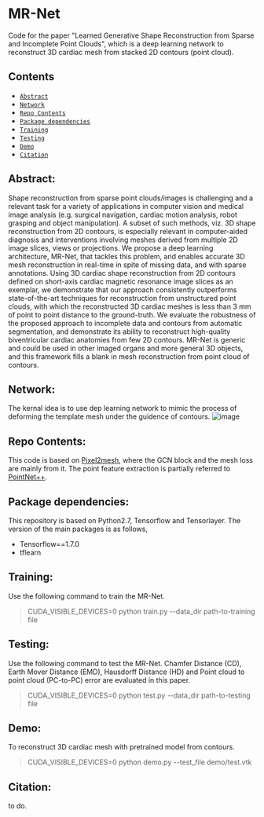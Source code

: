 # MR-Net
Code for the paper "Learned Generative Shape Reconstruction from Sparse and Incomplete Point Clouds", which is a deep learning network to reconstruct 3D cardiac mesh from stacked 2D contours (point cloud).
## Contents
- <a href="#Abstract">`Abstract`</a>
- <a href="#Network">`Network`</a>
- <a href="#Repo Contents">`Repo Contents`</a>
- <a href="#Package dependencies">`Package dependencies`</a>
- <a href="#Training">`Training`</a>
- <a href="#Testing">`Testing`</a>
- <a href="#Demo">`Demo`</a>
- <a href="#Citation">`Citation`</a>

## Abstract:<a id="Abstract"/>
Shape reconstruction from sparse point clouds/images is challenging and a relevant task for a variety of applications in computer vision and medical image analysis (e.g. surgical navigation, cardiac motion analysis, robot grasping and object manipulation). A subset of such methods, viz. 3D shape reconstruction from 2D contours, is especially relevant in computer-aided diagnosis and interventions involving meshes derived from multiple 2D image slices, views or projections. We propose a deep learning architecture, MR-Net, that tackles this problem, and enables accurate 3D mesh reconstruction in real-time in spite of missing data, and with sparse annotations. Using 3D cardiac shape reconstruction from 2D contours defined on short-axis cardiac magnetic resonance image slices as an exemplar, we demonstrate that our approach consistently outperforms state-of-the-art techniques for reconstruction from unstructured point clouds, with which the reconstructed 3D cardiac meshes is less than 3 mm of point to point distance to the ground-truth. We evaluate the robustness of the proposed approach to incomplete data and contours from automatic segmentation, and demonstrate its ability to reconstruct high-quality biventricular cardiac anatomies from few 2D contours. MR-Net is generic and could be used in other imaged organs and more general 3D objects, and this framework fills a blank in mesh reconstruction from point cloud of contours.

## Network:<a id="Network"/>
The kernal idea is to use dep learning network to mimic the process of deforming the template mesh under the guidence of contours.
![image](https://github.com/XiangChen1994/MR-Net/blob/main/fig/MRNet.png)

## Repo Contents:<a id="Repo Contents"/>
This code is based on [Pixel2mesh](https://github.com/nywang16/Pixel2Mesh), where the GCN block and the mesh loss are mainly from it.
The point feature extraction is partially referred to [PointNet++]().

## Package dependencies:<a id="Package dependencies"/>
This repository is based on Python2.7, Tensorflow and Tensorlayer.
The version of the main packages is as follows,
- Tensorflow==1.7.0
- tflearn

## Training:<a id="Training"/>
Use the following command to train the MR-Net.
> CUDA_VISIBLE_DEVICES=0 python train.py  --data_dir path-to-training file

## Testing:<a id="Testing"/>
Use the following command to test the MR-Net. Chamfer Distance (CD), Earth Mover Distance (EMD), Hausdorff Distance (HD) and Point cloud to point cloud (PC-to-PC) error are evaluated in this paper.
> CUDA_VISIBLE_DEVICES=0 python test.py --data_dir path-to-testing file

## Demo:<a id="Demo"/>
To reconstruct 3D cardiac mesh with pretrained model from contours.
> CUDA_VISIBLE_DEVICES=0 python demo.py --test_file demo/test.vtk

## Citation:<a id="Citation"/>
to do.
